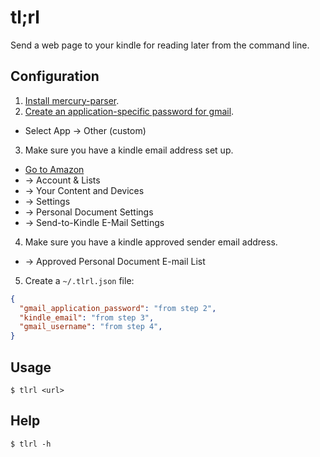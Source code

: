 tl;rl
=====

Send a web page to your kindle for reading later from the command line.

## Configuration

1. [Install mercury-parser](https://github.com/postlight/mercury-parser).
2. [Create an application-specific password for gmail](https://myaccount.google.com/apppasswords).
  * Select App -> Other (custom)
3. Make sure you have a kindle email address set up.
  * [Go to Amazon](https://www.amazon.com)
  * -> Account & Lists
  * -> Your Content and Devices
  * -> Settings
  * -> Personal Document Settings
  * -> Send-to-Kindle E-Mail Settings
4. Make sure you have a kindle approved sender email address.
  * -> Approved Personal Document E-mail List
5. Create a `~/.tlrl.json` file:

```json
{
  "gmail_application_password": "from step 2",
  "kindle_email": "from step 3",
  "gmail_username": "from step 4",
}
```

## Usage

```
$ tlrl <url>
```

## Help

```
$ tlrl -h
```

